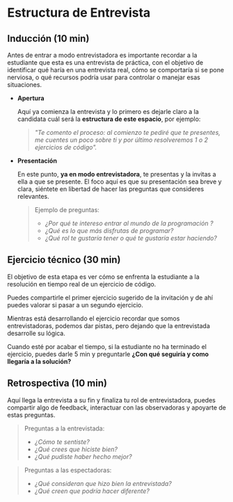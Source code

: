 # Estructura de Entrevista

## **Inducción (10 min)**

Antes de entrar a modo entrevistadora es importante recordar a la estudiante que esta es una entrevista de práctica, con el objetivo de identificar qué haría en una entrevista real, cómo se comportaría si se pone nerviosa, o qué recursos podría usar para controlar o manejar esas situaciones.

- **Apertura**
    
    Aquí ya comienza la entrevista y lo primero es dejarle claro a la candidata cuál será la **estructura de este espacio**, por ejemplo:
    
    > *"Te comento el proceso: al comienzo te pediré que te presentes, me cuentes un poco sobre ti y por último resolveremos 1 o 2 ejercicios de código".*
    > 
- **Presentación**
    
    En este punto, **ya en modo entrevistadora**, te presentas y la invitas a ella a que se presente. El foco aquí es que su presentación sea breve y clara, siéntete en libertad de hacer las preguntas que consideres relevantes.
    
    > Ejemplo de preguntas:
    > 
    > - *¿Por qué te intereso entrar al mundo de la programación ?*
    > - *¿Qué es lo que más disfrutas de programar?*
    > - *¿Qué rol te gustaría tener o qué te gustaría estar haciendo?*

## Ejercicio técnico (30 min)

El objetivo de esta etapa es ver cómo se enfrenta la estudiante a la resolución en tiempo real de un ejercicio de código. 

Puedes compartirle el primer ejercicio sugerido de la invitación y de ahí puedes valorar si pasar a un segundo ejercicio. 

Mientras está desarrollando el ejercicio recordar que somos entrevistadoras, podemos dar pistas, pero dejando que la entrevistada desarrolle su lógica. 

Cuando esté por acabar el tiempo, si la estudiante no ha terminado el ejercicio, puedes darle 5 min y preguntarle **¿Con qué seguiría y como llegaría a la solución?**

## Retrospectiva (10 min)

Aquí llega la entrevista a su fin y finaliza tu rol de entrevistadora, puedes compartir algo de feedback, interactuar con las observadoras y apoyarte de estas preguntas.

> Preguntas a la entrevistada:
> 
> - *¿Cómo te sentiste?*
> - *¿Qué crees que hiciste bien?*
> - *¿Qué pudiste haber hecho mejor?*

> Preguntas a las espectadoras:
> 
> - *¿Qué consideran que hizo bien la entrevistada?*
> - *¿Qué creen que podría hacer diferente?*